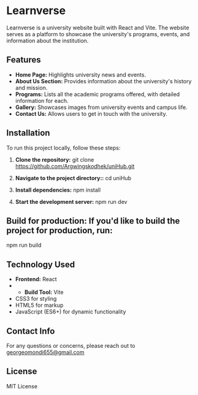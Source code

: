 # Learnverse 

Learnverse is a university website built with React and Vite. The website serves as a platform to showcase the university's programs, events, and information about the institution.

## Features
- **Home Page:** Highlights university news and events.
- **About Us Section:** Provides information about the university's history and mission.
- **Programs:** Lists all the academic programs offered, with detailed information for each.
- **Gallery:** Showcases images from university events and campus life.
- **Contact Us:** Allows users to get in touch with the university.

## Installation

To run this project locally, follow these steps:

1. **Clone the repository:**
  git clone https://github.com/Argwingskodhek/uniHub.git

2. **Navigate to the project directory::**
    cd uniHub
3. **Install dependencies:**
   npm install

4. **Start the development server:**
     npm run dev

## Build for production: If you'd like to build the project for production, run:
npm run build

## Technology Used
- **Frontend:** React
- - **Build Tool:** Vite
- CSS3 for styling
- HTML5 for markup
- JavaScript (ES6+) for dynamic functionality

## Contact Info
For any questions or concerns, please reach out to georgeomondi655@gmail.com

## License
MIT License
